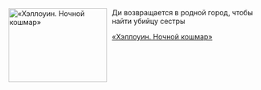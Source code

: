<!--2025-09-04 11:00:27-->
<div class="yb">
  <div class="rss kino_kino"><a href="https://www.kino-teatr.ru/video/53172/" title="«Хэллоуин. Ночной кошмар»"><img src="https://www.kino-teatr.ru/video/2/7/53172/poster.jpg" width="196" height="147" align="left" hspace="5" style="margin: 0px 10px 0px 5px" alt="«Хэллоуин. Ночной кошмар»"/></a>Ди возвращается в родной город, чтобы найти убийцу сестры <p class="titl"><a href="https://www.kino-teatr.ru/video/53172/">«Хэллоуин. Ночной кошмар»</a></p></div>
</div>
